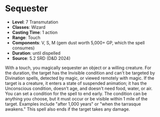 # Sequester

- **Level**: 7 Transmutation
- **Classes**: Wizard
- **Casting Time**: 1 action
- **Range**: Touch
- **Components**: V, S, M (gem dust worth 5,000+ GP, which the spell consumes)
- **Duration**: until dispelled
- **Source**: 5.2 SRD (D&D 2024)

With a touch, you magically sequester an object or a willing creature. For the duration, the target has the Invisible condition and can't be targeted by Divination spells, detected by magic, or viewed remotely with magic. If the target is a creature, it enters a state of suspended animation; it has the Unconscious condition, doesn't age, and doesn't need food, water, or air. You can set a condition for the spell to end early. The condition can be anything you choose, but it must occur or be visible within 1 mile of the target. Examples include "after 1,000 years" or "when the tarrasque awakens." This spell also ends if the target takes any damage.

